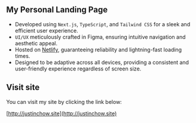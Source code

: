 ## My Personal Landing Page

- Developed using `Next.js`, `TypeScript`, and `Tailwind CSS` for a sleek and efficient user experience.
- `UI/UX` meticulously crafted in Figma, ensuring intuitive navigation and aesthetic appeal.
- Hosted on [Netlify](https://www.netlify.com/), guaranteeing reliability and lightning-fast loading times.
- Designed to be adaptive across all devices, providing a consistent and user-friendly experience regardless of screen size.

## Visit site

You can visit my site by clicking the link below:

[http://justinchow.site](http://justinchow.site)

